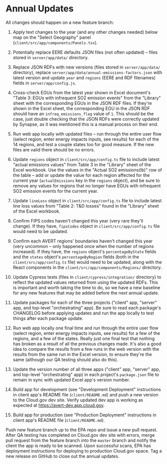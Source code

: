 # Annual Updates

All changes should happen on a new feature branch:

1. Apply text changes to the year (and any other changes needed) below map on
   the "Select Geography" panel (`client/src/app/components/Panels.tsx`).

2. Potentially replace EERE defaults JSON files (not often updated) – files
   stored in `server/app/data/` directory.

3. Replace JSON RDFs with new versions (files stored in `server/app/data/`
   directory), replace `server/app/data/annual-emissions-factors.json` with
   latest version and update `year` and `regions` (EERE and RDF filenames)
   fields in `server/app/config.js`.

4. Cross-check EGUs from the latest year shown in Excel document's
   "Table 3: EGUs with infrequent SO2 emission events" from the "Library" sheet
   with the corresponding EGUs in the JSON RDF files. If they're shown in the
   Excel sheet, the corresponding EGU in the JSON RDF should have an
   `infreq_emissions_flag` value of `1`. This should be the case, just double
   checking that the JSON RDFs were correctly updated by Synapse, as it was
   mentioned this is a manual process on their end.

5. Run web app locally with updated files – run through the entire user flow
   (select region, enter energy impacts inputs, see results) for each of the 14
   regions, and test a couple states too for good measure. If the new files are
   valid there should be no errors.

6. Update `regions` object in `client/src/app/config.ts` file to include latest
   "actual emissions values" from Table 3 in the "Library" sheet of the Excel
   workbook. Use the values in the "Actual SO2 emissions(lb)" row of the table –
   add or update the value for each region affected for the current year
   (`actualEmissions` key in the `regions` object), and be sure to remove any
   values for regions that no longer have EGUs with infrequent SO2 emission
   events for the current year.

7. Update `lineLoss` object in `client/src/app/config.ts` file to include latest
   line loss values from "Table 2: T&D losses" found in the "Library" sheet of
   the Excel workbook.

8. Confirm FIPS codes haven't changed this year (very rare they'll change). If
   they have, `fipsCodes` object in `client/src/app/config.ts` file would need
   to be updated.

9. Confirm each AVERT regions' boundaries haven't changed this year (very
   uncommon – only happened once when the number of regions increased). If they
   have, the `regions` object's `percentageByState` fields and the `states`
   object's `percentageByRegion` fields (both in the `client/src/app/config.ts`
   file) would need to be updated, along with the React components in the
   `client/src/app/components/Regions/` directory.

10. Update Cypress tests (files in `client/cypress/integration/` directory) to
    reflect the updated values returned from using the updated RDFs. This is
    important and worth taking the time to do, so we have a new baseline for any
    new features that may be added before the next annual update.

11. Update packages for each of the three projects ("client" app, "server" app,
    and top-level "orchestrating" app). Be sure to read each package's CHANGELOG
    before applying updates and run the app locally to test things after each
    package update.

12. Run web app locally one final time and run through the entire user flow
    (select region, enter energy impacts inputs, see results) for a few of the
    regions, and a few of the states. Really just one final test that nothing
    has broken as a result of all the previous changes made. It's also a good
    idea to compare the results from a few runs in the web version with the
    results from the same run in the Excel version, to ensure they're the same
    (although our QA testing should also do this).

13. Update the version number of all three apps ("client" app, "server" app, and
    top-level "orchestrating" app) in each project's `package.json` file to
    remain in sync with updated Excel app's version number.

14. Build app for development (see "Development Deployment" instructions in
    client app's README file (`client/README.md`) and push a new version to the
    Cloud.gov dev site. Verify updated dev app is working as expected at
    https://avert-dev.app.cloud.gov.

15. Build app for production (see "Production Deployment" instructions in client
    app's README file (`client/README.md`).

Push new feature branch up to the EPA repo and issue a new pull request. After
QA testing has completed on Cloud.gov dev site with errors, merge pull request
from the feature branch into the `master` branch and notify the client the app
is ready to be scanned. Upon successful scans, EPA has deployment instructions
for deploying to production Cloud.gov space. Tag a new release on GitHub to
close out the annual updates.
